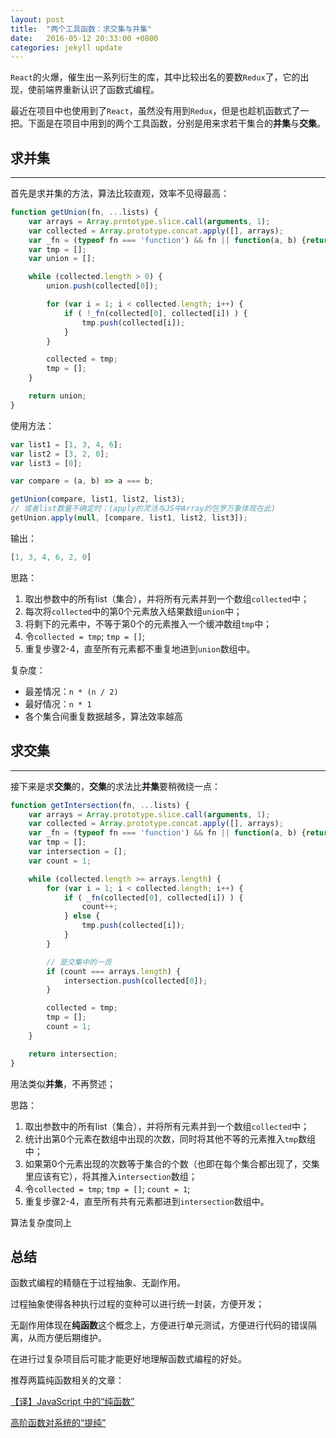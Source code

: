 ```yaml
---
layout: post
title:  "两个工具函数：求交集与并集"
date:   2016-05-12 20:33:00 +0800
categories: jekyll update
---
```


`React`的火爆，催生出一系列衍生的库，其中比较出名的要数`Redux`了，它的出现，使前端界重新认识了函数式编程。

最近在项目中也使用到了`React`，虽然没有用到`Redux`，但是也趁机函数式了一把。下面是在项目中用到的两个工具函数，分别是用来求若干集合的**并集**与**交集**。


## 求并集
----

首先是求并集的方法，算法比较直观，效率不见得最高：

```javascript
function getUnion(fn, ...lists) {
    var arrays = Array.prototype.slice.call(arguments, 1);
    var collected = Array.prototype.concat.apply([], arrays);
    var _fn = (typeof fn === 'function') && fn || function(a, b) {return a === b};
    var tmp = [];
    var union = [];

    while (collected.length > 0) {
        union.push(collected[0]);

        for (var i = 1; i < collected.length; i++) {
            if ( !_fn(collected[0], collected[i]) ) {
                tmp.push(collected[i]);
            }
        }

        collected = tmp;
        tmp = [];
    }

    return union;
}
```
使用方法：

```javascript
var list1 = [1, 3, 4, 6];
var list2 = [3, 2, 0];
var list3 = [0];

var compare = (a, b) => a === b;

getUnion(compare, list1, list2, list3);
// 或者list数量不确定时：(apply的灵活与JS中Array的包罗万象体现在此)
getUnion.apply(null, [compare, list1, list2, list3]);
```

输出：

```javascript
[1, 3, 4, 6, 2, 0]
```

思路：

1. 取出参数中的所有list（集合），并将所有元素并到一个数组`collected`中；
2. 每次将`collected`中的第0个元素放入结果数组`union`中；
3. 将剩下的元素中，不等于第0个的元素推入一个缓冲数组`tmp`中；
4. 令`collected = tmp`; `tmp = []`;
5. 重复步骤2-4，直至所有元素都不重复地进到`union`数组中。

复杂度：

* 最差情况：`n * (n / 2)`
* 最好情况：`n * 1`
* 各个集合间重复数据越多，算法效率越高

## 求交集
----

接下来是求**交集**的，**交集**的求法比**并集**要稍微绕一点：

```javascript
function getIntersection(fn, ...lists) {
    var arrays = Array.prototype.slice.call(arguments, 1);
    var collected = Array.prototype.concat.apply([], arrays);
    var _fn = (typeof fn === 'function') && fn || function(a, b) {return a === b};
    var tmp = [];
    var intersection = [];
    var count = 1;

    while (collected.length >= arrays.length) {
        for (var i = 1; i < collected.length; i++) {
            if ( _fn(collected[0], collected[i]) ) {
                count++;
            } else {
                tmp.push(collected[i]);
            }
        }

        // 是交集中的一员
        if (count === arrays.length) {
            intersection.push(collected[0]);
        }

        collected = tmp;
        tmp = [];
        count = 1;
    }

    return intersection;
}
```

用法类似**并集**，不再赘述；

思路：

1. 取出参数中的所有list（集合），并将所有元素并到一个数组`collected`中；
2. 统计出第0个元素在数组中出现的次数，同时将其他不等的元素推入`tmp`数组中；
3. 如果第0个元素出现的次数等于集合的个数（也即在每个集合都出现了，交集里应该有它），将其推入`intersection`数组；
4. 令`collected = tmp`; `tmp = []`; `count = 1`;
5. 重复步骤2-4，直至所有共有元素都进到`intersection`数组中。

算法复杂度同上

## 总结

函数式编程的精髓在于过程抽象、无副作用。

过程抽象使得各种执行过程的变种可以进行统一封装，方便开发；

无副作用体现在**纯函数**这个概念上，方便进行单元测试，方便进行代码的错误隔离，从而方便后期维护。

在进行过复杂项目后可能才能更好地理解函数式编程的好处。

推荐两篇纯函数相关的文章：

[【译】JavaScript 中的“纯函数”](https://mp.weixin.qq.com/s?__biz=MzA4NjE3MDg4OQ==&mid=2650963300&idx=1&sn=00e76831a4e62d9c79ca71da69042b56&scene=1&srcid=0512QAnHAPQeWLEkOUS9w1WA&key=b28b03434249256bb06c58f5bbc3a81649bc24dd0086f27bf8e0691ae60ae3d1e4f9de2d5fcfd0198c805b10389bc426&ascene=0&uin=NzQwNDI4MjU%3D&devicetype=iMac+MacBookPro12%2C1+OSX+OSX+10.11.4+build(15E65)&version=11020201&pass_ticket=7xsnRPAe4O%2BYxbFVntsVvmLw3cOefOTT9k5eGYRVKdQ%3D)

[高阶函数对系统的“提纯”](https://www.h5jun.com/post/higher-order-function-play-with-pure-function.html#rd)